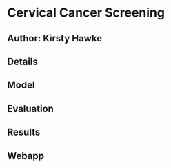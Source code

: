 # Cervical Cancer Screening
## Author: Kirsty Hawke

## Details

## Model

## Evaluation

## Results

## Webapp
